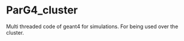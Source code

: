 ParG4_cluster
=============

Multi threaded code of geant4 for simulations. For being used over the cluster.